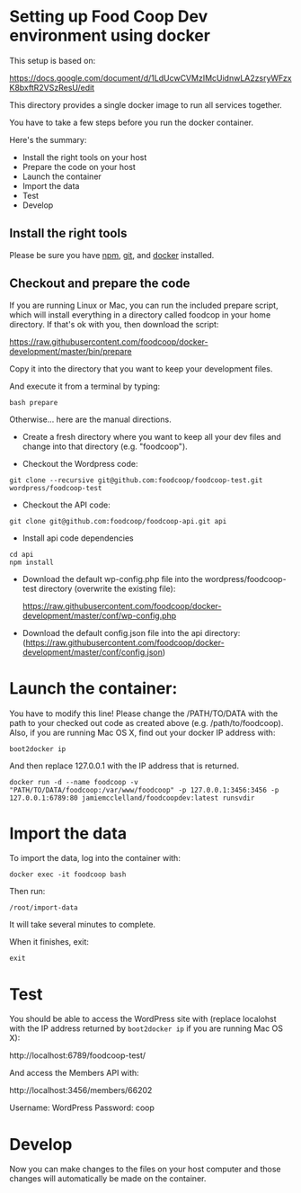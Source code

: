 # Setting up Food Coop Dev environment using docker

This setup is based on:

https://docs.google.com/document/d/1LdUcwCVMzIMcUidnwLA2zsryWFzxK8bxftR2VSzResU/edit

This directory provides a single docker image to run all services together.

You have to take a few steps before you run the docker container.

Here's the summary:

 * Install the right tools on your host
 * Prepare the code on your host
 * Launch the container
 * Import the data
 * Test
 * Develop

## Install the right tools

Please be sure you have [npm](https://www.npmjs.com/),
[git](https://www.git-scm.com/), and [docker](https://docker.io) installed.

## Checkout and prepare the code

If you are running Linux or Mac, you can run the included prepare script, which
will install everything in a directory called foodcop in your home directory.
If that's ok with you, then download the script:

https://raw.githubusercontent.com/foodcoop/docker-development/master/bin/prepare

Copy it into the directory that you want to keep your development files.

And execute it from a terminal by typing:

```
bash prepare
```

Otherwise... here are the manual directions.

 * Create a fresh directory where you want to keep all your dev files and
   change into that directory (e.g. "foodcoop").

 * Checkout the Wordpress code:
```
git clone --recursive git@github.com:foodcoop/foodcoop-test.git wordpress/foodcoop-test
```
 * Checkout the API code: 
```
git clone git@github.com:foodcoop/foodcoop-api.git api
```
 * Install api code dependencies
```
cd api
npm install
```
 * Download the default wp-config.php file into the wordpress/foodcoop-test
   directory (overwrite the existing file):

   https://raw.githubusercontent.com/foodcoop/docker-development/master/conf/wp-config.php

 * Download the default config.json file into the api directory:
   (https://raw.githubusercontent.com/foodcoop/docker-development/master/conf/config.json)

# Launch the container:

You have to modify this line! Please change the /PATH/TO/DATA with the path
to your checked out code as created above (e.g. /path/to/foodcoop). Also,
if you are running Mac OS X, find out your docker IP address with:

    boot2docker ip

And then replace 127.0.0.1 with the IP address that is returned.

    docker run -d --name foodcoop -v "PATH/TO/DATA/foodcoop:/var/www/foodcoop" -p 127.0.0.1:3456:3456 -p 127.0.0.1:6789:80 jamiemcclelland/foodcoopdev:latest runsvdir

# Import the data

To import the data, log into the container with:

    docker exec -it foodcoop bash

Then run:

    /root/import-data

It will take several minutes to complete.

When it finishes, exit:

    exit

# Test

You should be able to access the WordPress site with (replace localohst with
the IP address returned by `boot2docker ip` if you are running Mac OS X):

http://localhost:6789/foodcoop-test/

And access the Members API with:

http://localhost:3456/members/66202

Username: WordPress
Password: coop

# Develop

Now you can make changes to the files on your host computer and those
changes will automatically be made on the container.
